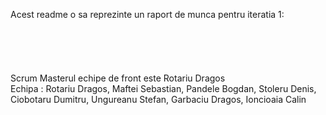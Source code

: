 Acest readme o sa reprezinte un raport de munca pentru iteratia 1: <br />
<br />
 <br />
<br />
<br />
<br />
Scrum Masterul echipe de front este Rotariu Dragos  <br />
Echipa : Rotariu Dragos, Maftei Sebastian, Pandele Bogdan, Stoleru Denis, Ciobotaru Dumitru, Ungureanu Stefan, Garbaciu Dragos, Ioncioaia Calin
